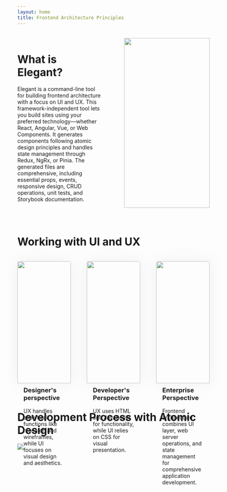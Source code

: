 ```yaml
---
layout: home
title: Frontend Architecture Principles
---
```


<style>
.card-container {
  display: flex; /* Enables Flexbox layout */
  justify-content: space-between; /* Adds equal space between cards */
  padding: 1rem 0 2rem 0;
}

.card {
  flex: 0 1 calc(33.33% - 2em); /* Each card takes up one-third of the row minus spacing */
  box-shadow: 0px 0px 35px 0px rgba(154, 161, 171, 0.15); /* Optional styling */
  border-radius: 4px;
}

.text-item {
  flex: 0 1 calc(50% - 2em); /* Each card takes up one-third of the row minus spacing */
}


@media (max-width: 600px) {
  .card-container {
    flex-wrap: wrap;
  }
  .card, .text-item {
    flex: 0 1 100%;
    margin-bottom: 2rem;
  }
}


.card img {
  border-top-right-radius: 4px;
  border-top-left-radius: 4px;
}
.card h3 {
  margin: 0;
  padding: 0.5rem 1rem;
}

.card p {
  margin: 0;
  padding: 0.5rem 1rem 2rem;
}
</style>
<div class="card-container">
  <div class="text-item">
    <h1>What is Elegant?</h1>
    <p>
    Elegant is a command-line tool for building frontend architecture with a focus on UI and UX. This framework-independent tool lets you build sites using your preferred technology—whether React, Angular, Vue, or Web Components. It generates components following atomic design principles and handles state management through Redux, NgRx, or Pinia. The generated files are comprehensive, including essential props, events, responsive design, CRUD operations, unit tests, and Storybook documentation.
    </p>
  </div>
  <div class="text-item">
    <img style="width: 100%;" src="{{ '/assets/img/ui-server-state.png' | relative_url }}" />
  </div>
</div>

# Working with UI and UX

<div class="card-container">
  <div class="card">
    <img style="width: 100%;" src="{{ '/assets/img/ui-ux-designer.png' | relative_url }}" />
    <h3>Designer's perspective</h3>
    <p>UX handles analytical functions like research and wireframes, while UI focuses on visual design and aesthetics.</p>
  </div>
  <div class="card">
    <img style="width: 100%;" src="{{ '/assets/img/ui-ux-developer.png' | relative_url }}">
    <h3>Developer's Perspective</h3>
    <p>UX uses HTML and JavaScript for functionality, while UI relies on CSS for visual presentation.</p>
  </div>
  <div class="card">
    <img style="width: 100%;" src="{{ '/assets/img/ui-ux-enterprise.png' | relative_url }}">
    <h3>Enterprise Perspective</h3>
    <p>Frontend  architecture combines UI layer, web server operations, and state management for comprehensive application development.</p>
  </div>
</div>

# Development Process with Atomic Design

<img style="display: block; margin: 0 auto;" src="{{ '/assets/img/elegant-devlopment-flow.jpeg' | relative_url }}">

